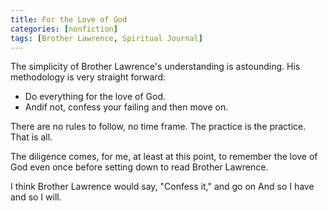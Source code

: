 ```yaml
---
title: For the Love of God
categories: [nonfiction]
tags: [Brother Lawrence, Spiritual Journal]
---
```


The simplicity of Brother Lawrence's understanding is astounding. His methodology is very straight forward:

* Do everything for the love of God.
* Andif not, confess your failing and then move on.

There are no rules to follow, no time frame. The practice is the practice. That is all.

The diligence comes, for me, at least at this point, to remember the love of God even once before setting down to read Brother Lawrence.

I think Brother Lawrence would say, "Confess it," and go on And so I have and so I will.
